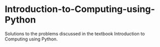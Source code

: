 # Introduction-to-Computing-using-Python
Solutions to the problems discussed in the textbook Introduction to Computing using Python.
